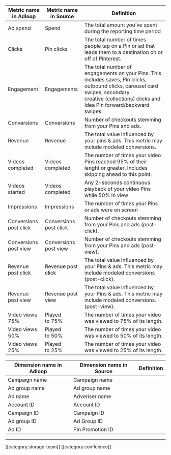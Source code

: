 

|  **Metric name in Adloop**  |  **Metric name in Source**  |  **Definition**  | 
|  --- |  --- |  --- | 
|   Ad spend | Spend | The total amount you’ve spent during the reporting time period | 
|   Clicks | Pin clicks | The total number of times people tap on a Pin or ad that leads them to a destination on or off of Pinterest. | 
|   Engagement | Engagements | The total number of engagements on your Pins. This includes saves, Pin clicks, outbound clicks, carousel card swipes, secondary creative (collections) clicks and Idea Pin forward/backward swipes. | 
|   Conversions | Conversions | Number of checkouts stemming from your Pins and ads. | 
|   Revenue | Revenue | The total value influenced by your pins & ads. This metric may include modeled conversions. | 
|   Videos completed | Videos completed | The number of times your video Pins reached 95% of their lenght or greater. Includes skipping ahead to this point. | 
|   Videos started | Videos completed | Any 2-seconds continuous playback of your video Pins while 50% in view | 
|   Impressions | Impressions | The number of times your Pins or ads were on screen | 
|   Conversions post click | Conversions post click | Number of checkouts stemming from your Pins and ads (post-click). | 
|   Conversions post view | Conversions post view | Number of checkouts stemming from your Pins and ads (post-view). | 
|   Revenue post click | Revenue post click | The total value influenced by your Pins & ads. This metric may include modeled conversions (post-click). | 
|   Revenue post view | Revenue post view | The total value influenced by your Pins & ads. This metric may include modeled conversions. (post-view). | 
|   Video views 75% | Played to 75% | The number of times your video was viewed to 75% of its length. | 
|   Video views 50% | Played to 50% | The number of times your video was viewed to 50% of its length. | 
|   Video views 25% | Played to 25% | The number of times your video was viewed to 25% of its length. | 



|  **Dimension name in Adloop**  |  **Dimension name in Source**  |  **Definition**  | 
|  --- |  --- |  --- | 
|  Campaign name | Campaign name |  | 
|   Ad group name | Ad group name |  | 
|   Ad name | Adveriser name |  | 
|   Account ID | Account ID |  | 
|   Campaign ID | Campaign ID |  | 
|   Ad group ID | Ad Group ID |  | 
|   Ad ID  | Pin Promotion ID |  | 



*****

[[category.storage-team]] 
[[category.confluence]] 
